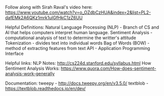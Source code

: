 Follow along with Sirah Raval's video here: https://www.youtube.com/watch?v=o_OZdbCzHUA&index=2&list=PL2-dafEMk2A6QKz1mrk1uIGfHkC1zZ6UU

Helpful Definitions:
Natural Language Processing (NLP) - Branch of CS and AI that helps computers interpret human language.
Sentiment Analysis - computational analysis of text to determine the writter's attitude 
Tokenization - divides text into individual words 
Bag of Words (BOW) - method of extracting features from text
API - Application Programming Interface 

Helpful links:
NLP Notes: http://cs224d.stanford.edu/syllabus.html
How Sentiment Analysis Works: https://www.quora.com/How-does-sentiment-analysis-work-generally

Documentation:
tweepy - http://docs.tweepy.org/en/v3.5.0/
textblob - https://textblob.readthedocs.io/en/dev/
